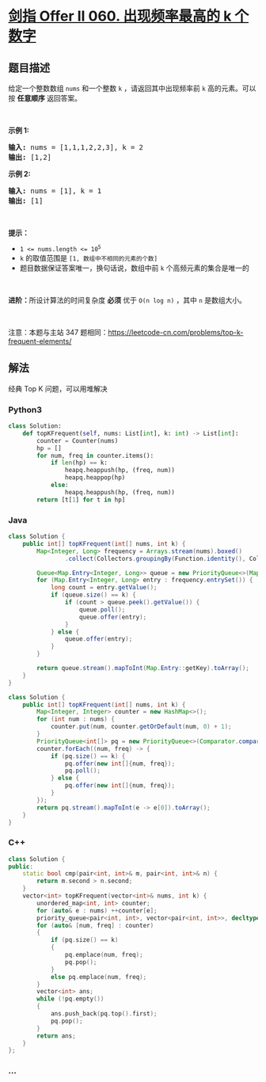 # [剑指 Offer II 060. 出现频率最高的 k 个数字](https://leetcode-cn.com/problems/g5c51o)

## 题目描述

<!-- 这里写题目描述 -->

<p>给定一个整数数组 <code>nums</code> 和一个整数 <code>k</code>&nbsp;，请返回其中出现频率前 <code>k</code> 高的元素。可以按 <strong>任意顺序</strong> 返回答案。</p>

<p>&nbsp;</p>

<p><strong>示例 1:</strong></p>

<pre>
<strong>输入: </strong>nums = [1,1,1,2,2,3], k = 2
<strong>输出: </strong>[1,2]
</pre>

<p><strong>示例 2:</strong></p>

<pre>
<strong>输入: </strong>nums = [1], k = 1
<strong>输出: </strong>[1]</pre>

<p>&nbsp;</p>

<p><strong>提示：</strong></p>

<ul>
	<li><code>1 &lt;= nums.length &lt;= 10<sup>5</sup></code></li>
	<li><code>k</code> 的取值范围是 <code>[1, 数组中不相同的元素的个数]</code></li>
	<li>题目数据保证答案唯一，换句话说，数组中前 <code>k</code> 个高频元素的集合是唯一的</li>
</ul>

<p>&nbsp;</p>

<p><strong>进阶：</strong>所设计算法的时间复杂度 <strong>必须</strong> 优于 <code>O(n log n)</code> ，其中 <code>n</code><em>&nbsp;</em>是数组大小。</p>

<p>&nbsp;</p>

<p><meta charset="UTF-8" />注意：本题与主站 347&nbsp;题相同：<a href="https://leetcode-cn.com/problems/top-k-frequent-elements/">https://leetcode-cn.com/problems/top-k-frequent-elements/</a></p>


## 解法

<!-- 这里可写通用的实现逻辑 -->

经典 Top K 问题，可以用堆解决

<!-- tabs:start -->

### **Python3**

<!-- 这里可写当前语言的特殊实现逻辑 -->

```python
class Solution:
    def topKFrequent(self, nums: List[int], k: int) -> List[int]:
        counter = Counter(nums)
        hp = []
        for num, freq in counter.items():
            if len(hp) == k:
                heapq.heappush(hp, (freq, num))
                heapq.heappop(hp)
            else:
                heapq.heappush(hp, (freq, num))
        return [t[1] for t in hp]
```

### **Java**

<!-- 这里可写当前语言的特殊实现逻辑 -->

```java
class Solution {
    public int[] topKFrequent(int[] nums, int k) {
        Map<Integer, Long> frequency = Arrays.stream(nums).boxed()
                .collect(Collectors.groupingBy(Function.identity(), Collectors.counting()));

        Queue<Map.Entry<Integer, Long>> queue = new PriorityQueue<>(Map.Entry.comparingByValue());
        for (Map.Entry<Integer, Long> entry : frequency.entrySet()) {
            long count = entry.getValue();
            if (queue.size() == k) {
                if (count > queue.peek().getValue()) {
                    queue.poll();
                    queue.offer(entry);
                }
            } else {
                queue.offer(entry);
            }
        }

        return queue.stream().mapToInt(Map.Entry::getKey).toArray();
    }
}
```

```java
class Solution {
    public int[] topKFrequent(int[] nums, int k) {
        Map<Integer, Integer> counter = new HashMap<>();
        for (int num : nums) {
            counter.put(num, counter.getOrDefault(num, 0) + 1);
        }
        PriorityQueue<int[]> pq = new PriorityQueue<>(Comparator.comparingInt(a -> a[1]));
        counter.forEach((num, freq) -> {
            if (pq.size() == k) {
                pq.offer(new int[]{num, freq});
                pq.poll();
            } else {
                pq.offer(new int[]{num, freq});
            }
        });
        return pq.stream().mapToInt(e -> e[0]).toArray();
    }
}
```

### **C++**

```cpp
class Solution {
public:
    static bool cmp(pair<int, int>& m, pair<int, int>& n) {
        return m.second > n.second;
    }
    vector<int> topKFrequent(vector<int>& nums, int k) {
        unordered_map<int, int> counter;
        for (auto& e : nums) ++counter[e];
        priority_queue<pair<int, int>, vector<pair<int, int>>, decltype(&cmp)> pq(cmp);
        for (auto& [num, freq] : counter)
        {
            if (pq.size() == k)
            {
                pq.emplace(num, freq);
                pq.pop();
            }
            else pq.emplace(num, freq);
        }
        vector<int> ans;
        while (!pq.empty())
        {
            ans.push_back(pq.top().first);
            pq.pop();
        }
        return ans;
    }
};
```

### **...**

```

```

<!-- tabs:end -->
